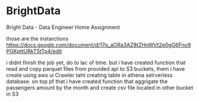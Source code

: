 # BrightData
Bright Data - Data Engineer Home Assignment

those are the instarctions 
https://docs.google.com/document/d/17q_aORa3AZ8tZHnWVt2e0gG6Fno9PGKpttURkT5tTp4/edit

i didnt finish the job yet, do to lac of time.
but i have created function that read and copy parquet files from provided api to S3 buckets, them i have create using aws ui Crawler taht creating table in athena selrverless database.
on top pf that i have created function that aggrigate the passengers amount by the month and create csv file located in other bucket in S3 
